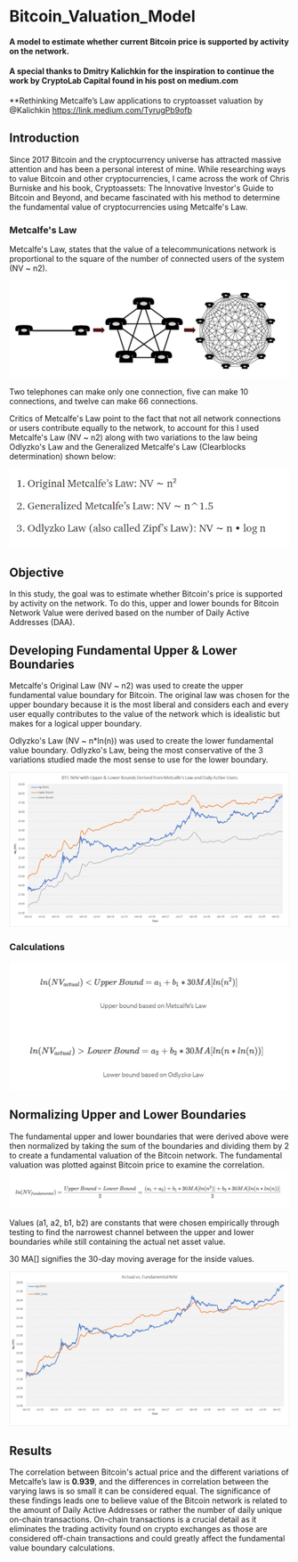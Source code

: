 # Bitcoin_Valuation_Model
#### A model to estimate whether current Bitcoin price is supported by activity on the network.

#### A special thanks to Dmitry Kalichkin for the inspiration to continue the work by CryptoLab Capital found in his post on medium.com
**Rethinking Metcalfe’s Law applications to cryptoasset valuation by @Kalichkin https://link.medium.com/TyrugPb9ofb 

## Introduction
Since 2017 Bitcoin and the cryptocurrency universe has attracted massive attention and has been a personal interest of mine. While researching ways to value Bitcoin and other cryptocurrencies, I came across the work of Chris Burniske and his book, Cryptoassets: The Innovative Investor's Guide to Bitcoin and Beyond, and became fascinated with his method to determine the fundamental value of cryptocurrencies using Metcalfe's Law.

### Metcalfe's Law
Metcalfe's Law, states that the value of a telecommunications network is proportional to the square of the number of connected users of the system (NV ~ n2).

![Metcalfe's Law Graphic](resources/metcalfe2.png)

Two telephones can make only one connection, five can make 10 connections, and twelve can make 66 connections.

Critics of Metcalfe's Law point to the fact that not all network connections or users contribute equally to the network, to account for this I used Metcalfe's Law (NV ~ n2) along with two variations to the law being Odlyzko's Law and the Generalized Metcalfe's Law (Clearblocks determination) shown below:

![Metcalfe Variations](resources/metcalfe_variations.png)

## Objective
In this study, the goal was to estimate whether Bitcoin's price is supported by activity on the network. To do this, upper and lower bounds for Bitcoin Network Value were derived based on the number of Daily Active Addresses (DAA). 

## Developing Fundamental Upper & Lower Boundaries

Metcalfe's Original Law (NV ~ n2) was used to create the upper fundamental value boundary for Bitcoin. The original law was chosen for the upper boundary because it is the most liberal and considers each and every user equally contributes to the value of the network which is idealistic but makes for a logical upper boundary.

Odlyzko's Law (NV ~ n*ln(n)) was used to create the lower fundamental value boundary. Odlyzko's Law, being the most conservative of the 3 variations studied made the most sense to use for the lower boundary.

![Upper & Lower Boundaries](resources/upper_lower_bounds.png)

### Calculations
![Boundary Formula](resources/upper_lower_formula.png)

## Normalizing Upper and Lower Boundaries

The fundamental upper and lower boundaries that were derived above were then normalized by taking the sum of the boundaries and dividing them by 2 to create a fundamental valuation of the Bitcoin network. The fundamental valuation was plotted against Bitcoin price to examine the correlation.
![Fundamental Value Formula](resources/fundamental_normalized.png)

Values (a1, a2, b1, b2) are constants that were chosen empirically through testing to find the narrowest channel between the upper and lower boundaries while still containing the actual net asset value.

30 MA[] signifies the 30-day moving average for the inside values.

![Fundamental Value Plot](resources/fundamental.png)

## Results
The correlation between Bitcoin's actual price and the different variations of Metcalfe’s law is **0.939**, and the differences in correlation between the varying laws is so small it can be considered equal.
The significance of these findings leads one to believe value of the Bitcoin network is related to the amount of Daily Active Addresses or rather the number of daily unique on-chain transactions. On-chain transactions is a crucial detail as it eliminates the trading activity found on crypto exchanges as those are considered off-chain transactions and could greatly affect the fundamental value boundary calculations.
